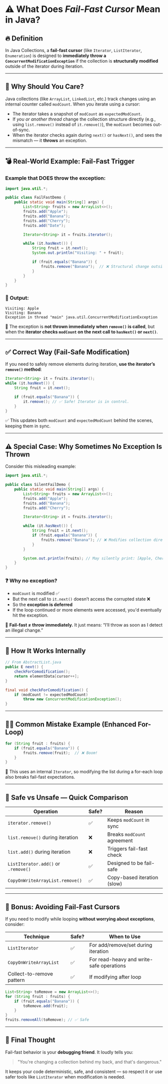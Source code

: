 # ⚠️ What Does _Fail-Fast Cursor_ Mean in Java?

## 🔥 Definition

In Java Collections, a **fail-fast cursor** (like `Iterator`, `ListIterator`, `Enumeration`) is designed to **immediately throw a `ConcurrentModificationException`** if the collection is **structurally modified** outside of the iterator during iteration.

---

## 🧠 Why Should You Care?

Java collections (like `ArrayList`, `LinkedList`, etc.) track changes using an internal counter called `modCount`. When you iterate using a cursor:

- The iterator takes a snapshot of `modCount` as `expectedModCount`.
- If _you or another thread_ change the collection structure directly (e.g., using `list.remove()` instead of `it.remove()`), the `modCount` becomes out-of-sync.
- When the iterator checks again during `next()` or `hasNext()`, and sees the mismatch — it **throws** an exception.

---

## 💣 Real-World Example: Fail-Fast Trigger

### Example that **DOES throw** the exception:

```java
import java.util.*;

public class FailFastDemo {
    public static void main(String[] args) {
        List<String> fruits = new ArrayList<>();
        fruits.add("Apple");
        fruits.add("Banana");
        fruits.add("Cherry");
        fruits.add("Date");

        Iterator<String> it = fruits.iterator();

        while (it.hasNext()) {
            String fruit = it.next();
            System.out.println("Visiting: " + fruit);

            if (fruit.equals("Banana")) {
                fruits.remove("Banana");  // ❌ Structural change outside iterator
            }
        }
    }
}
```

### 🧨 Output:

```text
Visiting: Apple
Visiting: Banana
Exception in thread "main" java.util.ConcurrentModificationException
```

🧠 The exception is **not thrown immediately when `remove()` is called**, but when the **iterator checks `modCount` on the next call to `hasNext()` or `next()`**.

---

## ✅ Correct Way (Fail-Safe Modification)

If you need to safely remove elements during iteration, **use the iterator’s `remove()` method**:

```java
Iterator<String> it = fruits.iterator();
while (it.hasNext()) {
    String fruit = it.next();

    if (fruit.equals("Banana")) {
        it.remove(); // ✅ Safe! Iterator is in control.
    }
}
```

✅ This updates both `modCount` and `expectedModCount` behind the scenes, keeping them in sync.

---

## ⚠️ Special Case: Why Sometimes No Exception Is Thrown

Consider this misleading example:

```java
import java.util.*;

public class SilentFailDemo {
    public static void main(String[] args) {
        List<String> fruits = new ArrayList<>();
        fruits.add("Apple");
        fruits.add("Banana");
        fruits.add("Cherry");

        Iterator<String> it = fruits.iterator();

        while (it.hasNext()) {
            String fruit = it.next();
            if (fruit.equals("Banana")) {
                fruits.remove("Banana"); // ❌ Modifies collection directly
            }
        }

        System.out.println(fruits); // May silently print: [Apple, Cherry]
    }
}
```

### ❓ Why no exception?

- `modCount` is modified ✅
- But the next call to `it.next()` doesn’t access the corrupted state ❌
- So the **exception is deferred**
- If the loop continued or more elements were accessed, you'd eventually hit the exception.

📌 **Fail-fast ≠ throw immediately.**
It just means: “I’ll throw as soon as I detect an illegal change.”

---

## 🔬 How It Works Internally

```java
// From AbstractList.java
public E next() {
    checkForComodification();
    return elementData[cursor++];
}

final void checkForComodification() {
    if (modCount != expectedModCount)
        throw new ConcurrentModificationException();
}
```

---

## 👨‍💻 Common Mistake Example (Enhanced For-Loop)

```java
for (String fruit : fruits) {
    if (fruit.equals("Banana")) {
        fruits.remove(fruit);  // ❌ Boom!
    }
}
```

🧠 This uses an internal `Iterator`, so modifying the list during a for-each loop also breaks fail-fast expectations.

---

## 🧪 Safe vs Unsafe — Quick Comparison

| Operation                           | Safe? | Reason                      |
| ----------------------------------- | ----- | --------------------------- |
| `iterator.remove()`                 | ✅    | Keeps `modCount` in sync    |
| `list.remove()` during iteration    | ❌    | Breaks `modCount` agreement |
| `list.add()` during iteration       | ❌    | Triggers fail-fast check    |
| `ListIterator.add()` or `.remove()` | ✅    | Designed to be fail-safe    |
| `CopyOnWriteArrayList.remove()`     | ✅    | Copy-based iteration (slow) |

---

## 🔐 Bonus: Avoiding Fail-Fast Cursors

If you need to modify while looping **without worrying about exceptions**, consider:

| Technique                 | Safe? | When to Use                              |
| ------------------------- | ----- | ---------------------------------------- |
| `ListIterator`            | ✅    | For add/remove/set during iteration      |
| `CopyOnWriteArrayList`    | ✅    | For read-heavy and write-safe operations |
| Collect-to-remove pattern | ✅    | If modifying after loop                  |

```java
List<String> toRemove = new ArrayList<>();
for (String fruit : fruits) {
    if (fruit.equals("Banana")) {
        toRemove.add(fruit);
    }
}
fruits.removeAll(toRemove); // ✅ Safe
```

---

## 🧠 Final Thought

Fail-fast behavior is your **debugging friend**. It loudly tells you:

> "You're changing a collection behind my back, and that's dangerous."

It keeps your code deterministic, safe, and consistent — so respect it or use safer tools like `ListIterator` when modification is needed.
